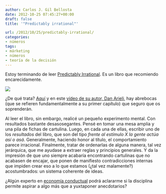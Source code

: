 ```yaml
---
author: Carlos J. Gil Bellosta
date: 2012-10-25 07:45:27+00:00
draft: false
title: '"Predictably irrational"'

url: /2012/10/25/predictably-irrational/
categories:
- números
tags:
- márketing
- números
- teoría de la decisión
---
```


Estoy terminando de leer [Predictably Irrational](http://en.wikipedia.org/wiki/Predictably_Irrational). Es un libro que recomiendo encarecidamente.

[![](/wp-uploads/2012/10/200px-Predictably_Irrational_Book_Cover.jpg)
](/wp-uploads/2012/10/200px-Predictably_Irrational_Book_Cover.jpg)

¿De qué trata? [Aquí](http://conversionxl.com/pricing-experiments-you-might-not-know-but-can-learn-from/) y en este [vídeo de su autor, Dan Arieli,](http://www.ted.com/talks/dan_ariely_asks_are_we_in_control_of_our_own_decisions.html) hay abrebocas (que se refieren fundamentalmente a su primer capítulo) que seguro que os soprenderán.

Al leer el libro, sin embargo, realicé un pequeño experimento mental. Con resultados bastante desasosegantes. Pensé en tomar una mesa amplia y una pila de fichas de cartulina. Luego, en cada una de ellas, escribir uno de los _resultados_ del libro, que son del tipo _frente al estímulo X la gente actúa así o asá_. Generalmente, haciendo honor al título, el comportamiento parece irracional. Finalmente, tratar de ordenarlas de alguna manera, tal vez jerárquica, que me ayudase a extraer reglas y principios generales. Y da la impresión de que uno siempre acabaría encontrando cartulinas que no acabasen de encajar, que ponen de manifiesto contradicciones internas que impiden crear eso a lo que estamos (¿tal vez malamente?) acostumbrados: un sistema coherente de ideas.

¿Algún experto en [economía conductual](http://es.wikipedia.org/wiki/Econom%C3%ADa_conductual) podrá aclararme si la disciplina permite aspirar a algo más que a yuxtaponer anecdotarios?
